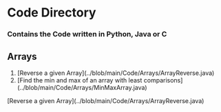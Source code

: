 # Code Directory

### Contains the Code written in Python, Java or C

## Arrays

<ol>
<li> 
[Reverse a given Array](../blob/main/Code/Arrays/ArrayReverse.java) </li>
<li> [Find the min and max of an array with least comparisons](../blob/main/Code/Arrays/MinMaxArray.java)</li>
</ol>
[Reverse a given Array](../blob/main/Code/Arrays/ArrayReverse.java)
